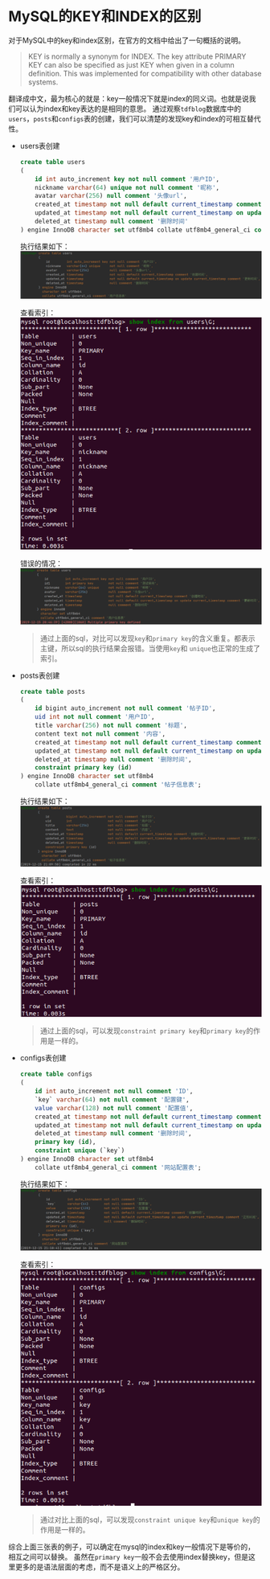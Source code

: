 # MySQL的KEY和INDEX的区别

对于MySQL中的key和index区别，在官方的文档中给出了一句概括的说明。

> KEY is normally a synonym for INDEX.
The key attribute PRIMARY KEY can also be specified as just KEY when given in a column definition.
This was implemented for compatibility with other database systems.

翻译成中文，最为核心的就是：key一般情况下就是index的同义词。也就是说我们可以认为index和key表达的是相同的意思。
通过观察`tdfblog`数据库中的`users`，`posts`和`configs`表的创建，我们可以清楚的发现key和index的可相互替代性。

- users表创建

    ```sql
    create table users
    (
        id int auto_increment key not null comment '用户ID',
        nickname varchar(64) unique not null comment '昵称',
        avatar varchar(256) null comment '头像url',
        created_at timestamp not null default current_timestamp comment '创建时间',
        updated_at timestamp not null default current_timestamp on update current_timestamp comment '更新时间',
        deleted_at timestamp null comment '删除时间'
    ) engine InnoDB character set utf8mb4 collate utf8mb4_general_ci comment '用户信息表';
    ```

    执行结果如下：  
    ![users_ok](images/users_ok.png)

    查看索引：  
    ![users_index](images/users_index.png)

    错误的情况：  
    ![user_errors](images/user_errors.png)

    > 通过上面的sql，对比可以发现`key`和`primary key`的含义重复。都表示主键，所以sql的执行结果会报错。当使用`key`和 `unique`也正常的生成了索引。

- posts表创建

    ```sql
    create table posts
    (
        id bigint auto_increment not null comment '帖子ID',
        uid int not null comment '用户ID',
        title varchar(256) not null comment '标题',
        content text not null comment '内容',
        created_at timestamp not null default current_timestamp comment '创建时间',
        updated_at timestamp not null default current_timestamp on update current_timestamp comment '更新时间',
        deleted_at timestamp null comment '删除时间',
        constraint primary key (id)
    ) engine InnoDB character set utf8mb4
        collate utf8mb4_general_ci comment '帖子信息表';
    ```

    执行结果如下：  
    ![posts_ok](images/posts_ok.png)

    查看索引：  
    ![posts_index](images/posts_index.png)

    > 通过上面的sql，可以发现`constraint primary key`和`primary key`的作用是一样的。

- configs表创建

    ```sql
    create table configs
    (
        id int auto_increment not null comment 'ID',
        `key` varchar(64) not null comment '配置键',
        value varchar(128) not null comment '配置值',
        created_at timestamp not null default current_timestamp comment '创建时间',
        updated_at timestamp not null default current_timestamp on update current_timestamp comment '更新时间',
        deleted_at timestamp null comment '删除时间',
        primary key (id),
        constraint unique (`key`)
    ) engine InnoDB character set utf8mb4
        collate utf8mb4_general_ci comment '网站配置表';
    ```

    执行结果如下：  
    ![configs_ok](images/configs_ok.png)

    查看索引：  
    ![configs_index](images/configs_index.png)

    > 通过对比上面的sql，可以发现`constraint unique key`和`unique key`的作用是一样的。

综合上面三张表的例子，可以确定在mysql的index和key一般情况下是等价的，相互之间可以替换。
虽然在`primary key`一般不会去使用index替换key，但是这里更多的是语法层面的考虑，而不是语义上的严格区分。
